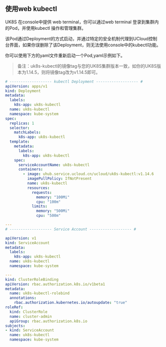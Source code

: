 ## 使用web kubectl

UK8S 在console中提供 web terminal，你可以通过web terminal 登录到集群内的Pod，并使用kubectl 操作和管理集群。

该Pod通过Deployment的方式启动，并通过特定的安全机制代理到UCloud控制台界面，如果你误删除了该Deployment，则无法使用console中的kubectl功能。

你可以使用下方的yaml文件重新启动一个Pod,yaml示例如下。

> 备注：uk8s-kubectl的镜像tag与您的UK8S集群版本一致，如你的UK8S版本为1.14.5，则将镜像tag改为v1.14.5即可。

```yaml
# ------------------- kubectl Deployment ------------------- #
apiVersion: apps/v1
kind: Deployment
metadata:
  labels:
    k8s-app: uk8s-kubectl
  name: uk8s-kubectl
  namespace: kube-system
spec:
  replicas: 1
  selector:
    matchLabels:
      k8s-app: uk8s-kubectl
  template:
    metadata:
      labels:
        k8s-app: uk8s-kubectl
    spec:
      serviceAccountName: uk8s-kubectl
      containers:
        - image: uhub.service.ucloud.cn/ucloud/uk8s-kubectl:v1.14.6
          imagePullPolicy: IfNotPresent
          name: uk8s-kubectl
          resources:
            requests:
              memory: "100Mi"
              cpu: "100m"
            limits:
              memory: "500Mi"
              cpu: "500m"

---
# ------------------- Service Account ------------------- #

apiVersion: v1
kind: ServiceAccount
metadata:
  labels:
    k8s-app: uk8s-kubectl
  name: uk8s-kubectl
  namespace: kube-system

---
kind: ClusterRoleBinding
apiVersion: rbac.authorization.k8s.io/v1beta1
metadata:
  name: uk8s-kubectl-rolebind
  annotations:
    rbac.authorization.kubernetes.io/autoupdate: "true"
roleRef:
  kind: ClusterRole
  name: cluster-admin
  apiGroup: rbac.authorization.k8s.io
subjects:
- kind: ServiceAccount
  name: uk8s-kubectl
  namespace: kube-system
```
